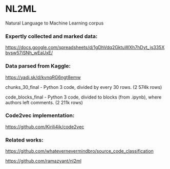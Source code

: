 # NL2ML
Natural Language to Machine Learning corpus

### Expertly collected and marked data:
https://docs.google.com/spreadsheets/d/1gDhVdq2GktuWXh7hDyt_js335Xbvsw57iSNh_wEaUxE/

### Data parsed from Kaggle:
https://yadi.sk/d/kvnqRG6ngt8emw

chunks_30_final - Python 3 code, divided by every 30 rows. (2 574k rows) 

code_blocks_final - Python 3 code, divided to blocks (from .ipynb), where authors left comments. (2 211k rows)


### Code2vec implementation:

https://github.com/Kirili4ik/code2vec


### Related works:

https://github.com/whatevernevermindbro/source_code_classification

https://github.com/ramazyant/nl2ml
